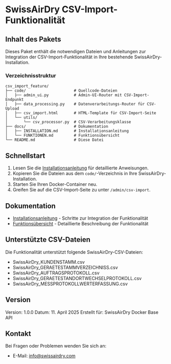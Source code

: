 # SwissAirDry CSV-Import-Funktionalität

## Inhalt des Pakets

Dieses Paket enthält die notwendigen Dateien und Anleitungen zur Integration der CSV-Import-Funktionalität in Ihre bestehende SwissAirDry-Installation.

### Verzeichnisstruktur

```
csv_import_feature/
├── code/                     # Quellcode-Dateien
│   ├── admin_ui.py           # Admin-UI-Router mit CSV-Import-Endpunkt
│   ├── data_processing.py    # Datenverarbeitungs-Router für CSV-Upload
│   ├── csv_import.html       # HTML-Template für CSV-Import-Seite
│   └── utils/
│       └── csv_processor.py  # CSV-Verarbeitungsklasse
├── docs/                     # Dokumentation
│   ├── INSTALLATION.md       # Installationsanleitung
│   └── FUNKTIONEN.md         # Funktionsübersicht
└── README.md                 # Diese Datei
```

## Schnellstart

1. Lesen Sie die [Installationsanleitung](docs/INSTALLATION.md) für detaillierte Anweisungen.
2. Kopieren Sie die Dateien aus dem `code/`-Verzeichnis in Ihre SwissAirDry-Installation.
3. Starten Sie Ihren Docker-Container neu.
4. Greifen Sie auf die CSV-Import-Seite zu unter `/admin/csv-import`.

## Dokumentation

- [Installationsanleitung](docs/INSTALLATION.md) - Schritte zur Integration der Funktionalität
- [Funktionsübersicht](docs/FUNKTIONEN.md) - Detaillierte Beschreibung der Funktionalität

## Unterstützte CSV-Dateien

Die Funktionalität unterstützt folgende SwissAirDry-CSV-Dateien:

- SwissAirDry_KUNDENSTAMM.csv
- SwissAirDry_GERAETESTAMMVERZEICHNISS.csv
- SwissAirDry_AUFTRAGSPROTOKOLL.csv
- SwissAirDry_GERAETESTANDORTWECHSELPROTOKOLL.csv
- SwissAirDry_MESSPROTOKOLLWERTERFASSUNG.csv

## Version

Version: 1.0.0
Datum: 11. April 2025
Erstellt für: SwissAirDry Docker Base API

## Kontakt

Bei Fragen oder Problemen wenden Sie sich an:
- E-Mail: info@swissairdry.com